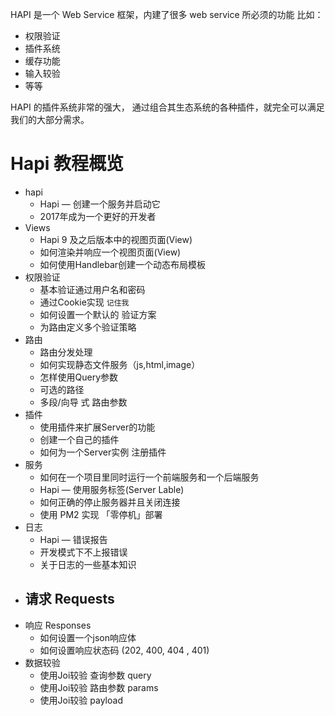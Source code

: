
HAPI 是一个 Web Service 框架，内建了很多 web service 所必须的功能 比如：

- 权限验证
- 插件系统
- 缓存功能
- 输入较验
- 等等


HAPI 的插件系统非常的强大， 通过组合其生态系统的各种插件，就完全可以满足我们的大部分需求。

# Hapi 教程概览

- hapi
    - Hapi — 创建一个服务并启动它
    - 2017年成为一个更好的开发者
- Views
    - Hapi 9 及之后版本中的视图页面(View)
    - 如何渲染并响应一个视图页面(View)
    - 如何使用Handlebar创建一个动态布局模板
- 权限验证
    - 基本验证通过用户名和密码
    - 通过Cookie实现 `记住我`
    - 如何设置一个默认的 验证方案
    - 为路由定义多个验证策略
- 路由
    - 路由分发处理
    - 如何实现静态文件服务（js,html,image）
    - 怎样使用Query参数
    - 可选的路径
    - 多段/向导 式 路由参数
- 插件
    - 使用插件来扩展Server的功能
    - 创建一个自己的插件
    - 如何为一个Server实例 注册插件
- 服务
    - 如何在一个项目里同时运行一个前端服务和一个后端服务
    - Hapi — 使用服务标签(Server Lable)
    - 如何正确的停止服务器并且关闭连接
    - 使用 PM2 实现 「零停机」部署
- 日志
    - Hapi — 错误报告
    - 开发模式下不上报错误
    - 关于日志的一些基本知识
- 请求 Requests
    -
- 响应 Responses
    - 如何设置一个json响应体
    - 如何设置响应状态码 (202, 400, 404 , 401)
- 数据较验
    - 使用Joi较验 查询参数 query
    - 使用Joi较验 路由参数 params
    - 使用Joi较验 payload